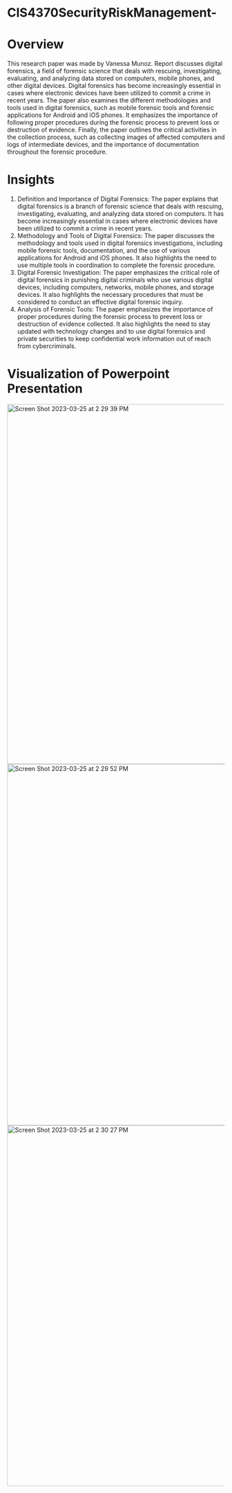 # CIS4370SecurityRiskManagement-
# Overview
This research paper was made by Vanessa Munoz. Report discusses digital forensics, a field of forensic science that deals with rescuing, investigating, evaluating, and analyzing data stored on computers, mobile phones, and other digital devices. Digital forensics has become increasingly essential in cases where electronic devices have been utilized to commit a crime in recent years. The paper also examines the different methodologies and tools used in digital forensics, such as mobile forensic tools and forensic applications for Android and iOS phones. It emphasizes the importance of following proper procedures during the forensic process to prevent loss or destruction of evidence. Finally, the paper outlines the critical activities in the collection process, such as collecting images of affected computers and logs of intermediate devices, and the importance of documentation throughout the forensic procedure.
# Insights
1. Definition and Importance of Digital Forensics: The paper explains that digital forensics is a branch of forensic science that deals with rescuing, investigating, evaluating, and analyzing data stored on computers. It has become increasingly essential in cases where electronic devices have been utilized to commit a crime in recent years.
2. Methodology and Tools of Digital Forensics: The paper discusses the methodology and tools used in digital forensics investigations, including mobile forensic tools, documentation, and the use of various applications for Android and iOS phones. It also highlights the need to use multiple tools in coordination to complete the forensic procedure.
3. Digital Forensic Investigation: The paper emphasizes the critical role of digital forensics in punishing digital criminals who use various digital devices, including computers, networks, mobile phones, and storage devices. It also highlights the necessary procedures that must be considered to conduct an effective digital forensic inquiry.
4. Analysis of Forensic Tools: The paper emphasizes the importance of proper procedures during the forensic process to prevent loss or destruction of evidence collected. It also highlights the need to stay updated with technology changes and to use digital forensics and private securities to keep confidential work information out of reach from cybercriminals.
# Visualization of Powerpoint Presentation
<img width="832" alt="Screen Shot 2023-03-25 at 2 29 39 PM" src="https://user-images.githubusercontent.com/89857781/227743154-743303af-318f-41bc-9210-d78762db8663.png">
<img width="835" alt="Screen Shot 2023-03-25 at 2 29 52 PM" src="https://user-images.githubusercontent.com/89857781/227743161-e1dcfad1-4a8f-49ab-975b-4724239c3176.png">
<img width="834" alt="Screen Shot 2023-03-25 at 2 30 27 PM" src="https://user-images.githubusercontent.com/89857781/227743166-282a1c41-6d81-4deb-8daf-79d8ab7e0176.png">
